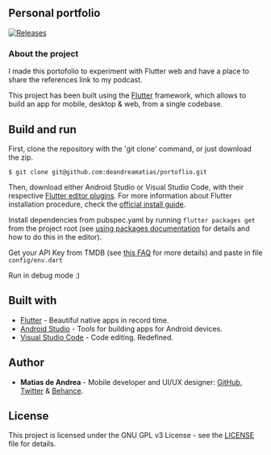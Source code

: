 ## Personal portfolio

[![Releases](https://img.shields.io/github/v/release/deandreamatias/portfolio)](https://github.com/deandreamatias/portfolio/releases)

### About the project

I made this portofolio to experiment with Flutter web and have a place to share the references link to my podcast.

This project has been built using the [Flutter](https://flutter.dev/) framework, which allows to build an app for mobile, desktop & web, from a single codebase.

## Build and run

First, clone the repository with the 'git clone' command, or just download the zip.

```
$ git clone git@github.com:deandreamatias/portoflio.git
```

Then, download either Android Studio or Visual Studio Code, with their respective [Flutter editor plugins](https://flutter.dev/docs/get-started/editor). For more information about Flutter installation procedure, check the [official install guide](https://flutter.dev/docs/get-started/install).

Install dependencies from pubspec.yaml by running `flutter packages get` from the project root (see [using packages documentation](https://flutter.dev/docs/development/packages-and-plugins/using-packages#adding-a-package-dependency-to-an-app) for details and how to do this in the editor).

Get your API Key from TMDB (see [this FAQ](https://www.themoviedb.org/faq/api) for more details) and paste in file `config/env.dart`

Run in debug mode :)

## Built with

- [Flutter](https://flutter.dev/) - Beautiful native apps in record time.
- [Android Studio](https://developer.android.com/studio/index.html/) - Tools for building apps for Android devices.
- [Visual Studio Code](https://code.visualstudio.com/) - Code editing. Redefined.

## Author

- **Matias de Andrea** - Mobile developer and UI/UX designer: [GitHub](https://github.com/deandreamatias), [Twitter](https://twitter.com/deandreamatias) & [Behance](https://www.behance.net/deandreamatias).

## License

This project is licensed under the GNU GPL v3 License - see the [LICENSE](LICENSE) file for details.

